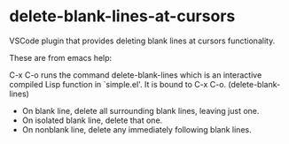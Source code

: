 # delete-blank-lines-at-cursors

VSCode plugin that provides deleting blank lines at cursors functionality.

These are from emacs help:

C-x C-o runs the command delete-blank-lines which is an interactive compiled
Lisp function in `simple.el'. It is bound to C-x C-o. (delete-blank-lines)

* On blank line, delete all surrounding blank lines, leaving just one.
* On isolated blank line, delete that one.
* On nonblank line, delete any immediately following blank lines.
